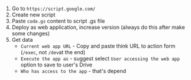 1. Go to `https://script.google.com/`
2. Create new script
3. Paste `code.gs` content to script .gs file
5. Deploy as web application, increase version (always do this after make some changes)
6. Get data
	- `Current web app URL` - Copy and paste think URL to action form (`/exec`, not `/dev`at the end)
	- `Execute the app as` - suggest select `User accessing the web app` option to save to user's Drive
	- `Who has access to the app` - that's depend
